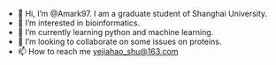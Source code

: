 - 👋 Hi, I’m @Amark97. I am a graduate student of Shanghai University.
- 👀 I’m interested in bioinformatics.
- 🌱 I’m currently learning python and machine learning.
- 💞️ I’m looking to collaborate on some issues on proteins.
- 📫 How to reach me yejiahao_shu@163.com

<!---
Amark97/Amark97 is a ✨ special ✨ repository because its `README.md` (this file) appears on your GitHub profile.
You can click the Preview link to take a look at your changes.
--->
